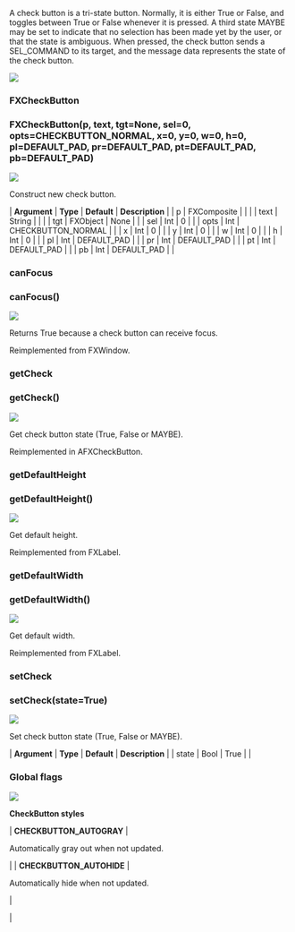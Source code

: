 A check button is a tri-state button. Normally, it is either True or False, and toggles between True or False whenever it is pressed. A third state MAYBE may be set to indicate that no selection has been made yet by the user, or that the state is ambiguous. When pressed, the check button sends a SEL_COMMAND to its target, and the message data represents the state of the check button.

![](../SIMACAERefImages/gui-fxcheckbutton.png)

### FXCheckButton

###   

### FXCheckButton(p, text, tgt=None, sel=0, opts=CHECKBUTTON\_NORMAL, x=0, y=0, w=0, h=0, pl=DEFAULT\_PAD, pr=DEFAULT\_PAD, pt=DEFAULT\_PAD, pb=DEFAULT_PAD)  
![](../IconsReference/butix_top_wline.png)

Construct new check button.

| **Argument** | **Type** | **Default** | **Description** |
| p | FXComposite |   |   |
| text | String |   |   |
| tgt | FXObject | None |   |
| sel | Int | 0 |   |
| opts | Int | CHECKBUTTON_NORMAL |   |
| x | Int | 0 |   |
| y | Int | 0 |   |
| w | Int | 0 |   |
| h | Int | 0 |   |
| pl | Int | DEFAULT_PAD |   |
| pr | Int | DEFAULT_PAD |   |
| pt | Int | DEFAULT_PAD |   |
| pb | Int | DEFAULT_PAD |   |

### canFocus

###   

### canFocus()  
![](../IconsReference/butix_top_wline.png)

Returns True because a check button can receive focus.

Reimplemented from FXWindow.

### getCheck

###   

### getCheck()  
![](../IconsReference/butix_top_wline.png)

Get check button state (True, False or MAYBE).

Reimplemented in AFXCheckButton.

### getDefaultHeight

###   

### getDefaultHeight()  
![](../IconsReference/butix_top_wline.png)

Get default height.

Reimplemented from FXLabel.

### getDefaultWidth

###   

### getDefaultWidth()  
![](../IconsReference/butix_top_wline.png)

Get default width.

Reimplemented from FXLabel.

### setCheck

###   

### setCheck(state=True)  
![](../IconsReference/butix_top_wline.png)

Set check button state (True, False or MAYBE).

| **Argument** | **Type** | **Default** | **Description** |
| state | Bool | True |   |

### Global flags  
![](../IconsReference/butix_top_wline.png)


**CheckButton styles**

| **CHECKBUTTON_AUTOGRAY** | 

Automatically gray out when not updated.

 |
| **CHECKBUTTON_AUTOHIDE** | 

Automatically hide when not updated.

 |



 |